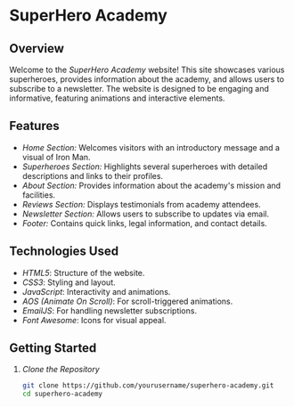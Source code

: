 # SuperHero Academy

## Overview

Welcome to the *SuperHero Academy* website! This site showcases various superheroes, provides information about the academy, and allows users to subscribe to a newsletter. The website is designed to be engaging and informative, featuring animations and interactive elements.

## Features

- *Home Section:* Welcomes visitors with an introductory message and a visual of Iron Man.
- *Superheroes Section:* Highlights several superheroes with detailed descriptions and links to their profiles.
- *About Section:* Provides information about the academy's mission and facilities.
- *Reviews Section:* Displays testimonials from academy attendees.
- *Newsletter Section:* Allows users to subscribe to updates via email.
- *Footer:* Contains quick links, legal information, and contact details.

## Technologies Used

- *HTML5*: Structure of the website.
- *CSS3*: Styling and layout.
- *JavaScript*: Interactivity and animations.
- *AOS (Animate On Scroll)*: For scroll-triggered animations.
- *EmailJS*: For handling newsletter subscriptions.
- *Font Awesome*: Icons for visual appeal.

## Getting Started

1. *Clone the Repository*

   ```bash
   git clone https://github.com/yourusername/superhero-academy.git
   cd superhero-academy




   
